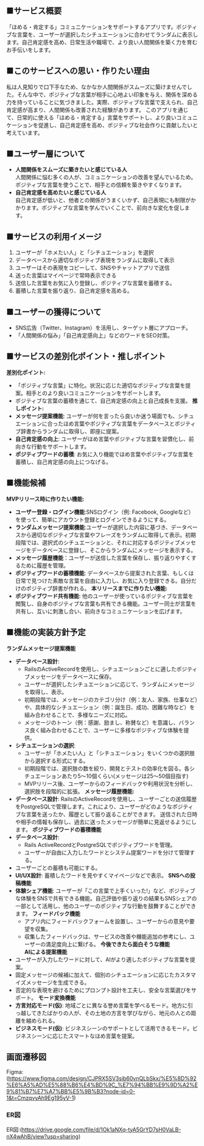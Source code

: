 ## ■サービス概要
「ほめる・肯定する」コミュニケーションをサポートするアプリです。ポジティブな言葉を、ユーザーが選択したシチュエーションに合わせてランダムに表示します。自己肯定感を高め、日常生活や職場で、より良い人間関係を築く力を育むお手伝いをします。
## ■このサービスへの思い・作りたい理由
私は人見知りで口下手なため、なかなか人間関係がスムーズに築けませんでした。そんな中で、ポジティブな言葉が相手に心地よい印象を与え、関係を深める力を持っていることに気づきました。実際、ポジティブな言葉で支えられ、自己肯定感が高まり、人間関係も改善された経験があります。
このアプリを通じて、日常的に使える「ほめる・肯定する」言葉をサポートし、より良いコミュニケーションを促進し、自己肯定感を高め、ポジティブな社会作りに貢献したいと考えています。
## ■ユーザー層について
- **人間関係をスムーズに築きたいと感じている人**  
  人間関係に悩む多くの人が、コミュニケーションの改善を望んでいるため。ポジティブな言葉を使うことで、相手との信頼を築きやすくなります。
-  **自己肯定感を高めたいと感じている人**  
  自己肯定感が低いと、他者との関係がうまくいかず、自己表現にも制限がかかります。ポジティブな言葉を学んでいくことで、前向きな変化を促します。
## ■サービスの利用イメージ
1. ユーザーが「ホメたい人」と「シチュエーション」を選択
2. データベースから適切なポジティブ表現をランダムに取得して表示
3. ユーザーはその表現をコピーして、SNSやチャットアプリで送信
4. 送った言葉はマイページで常時表示できる
5. 送信した言葉をお気に入り登録し、ポジティブな言葉を蓄積する。
6. 蓄積した言葉を振り返り、自己肯定感を高める。
## ■ユーザーの獲得について
- SNS広告（Twitter、Instagram）を活用し、ターゲット層にアプローチ。  
- 「人間関係の悩み」「自己肯定感向上」などのワードをSEO対策。  
## ■サービスの差別化ポイント・推しポイント
**差別化ポイント:**
- 「ポジティブな言葉」に特化。状況に応じた適切なポジティブな言葉を提案。相手とのより良いコミュニケーションをサポートします。
- ポジティブな言葉の蓄積を通じて、自己肯定感の向上と自己成長を支援。
**推しポイント:**
- **メッセージ提案機能**: ユーザーが何を言ったら良いか迷う場面でも、シチュエーションに合ったほめ言葉やポジティブな言葉をデータベースとポジティブ辞書からランダムに取得し、即座に提案。
- **自己肯定感の向上**: ユーザーがほめ言葉やポジティブな言葉を習慣化し、前向きな行動をサポートします。
- **ポジティブワードの蓄積**: お気に入り機能でほめ言葉やポジティブな言葉を蓄積し、自己肯定感の向上につなげる。
## ■機能候補
**MVPリリース時に作りたい機能:**
- **ユーザー登録・ログイン機能**:SNSログイン（例: Facebook, Googleなど）を使って、簡単にアカウント登録とログインできるようにする。
- **ランダムメッセージ提案機能**:ユーザーが選択した内容に基づき、データベースから適切なポジティブな言葉やフレーズをランダムに取得して表示。初期段階では、選択式のシチュエーションと、それに対応するポジティブメッセージをデータベースに登録し、そこからランダムにメッセージを表示する。
- **メッセージ履歴機能**：ユーザーが送信した言葉を保存し、振り返りやすくするために履歴を管理。
- **ポジティブワードの蓄積機能**: データベースから提案された言葉、もしくは日常で見つけた素敵な言葉を自由に入力し、お気に入り登録できる。自分だけのポジティブ辞書が作れる。
**本リリースまでに作りたい機能:**
- **ポジティブワード共有機能**: 他のユーザーが使っているポジティブな言葉を閲覧し、自身のポジティブな言葉も共有できる機能。ユーザー同士が言葉を共有し、互いに刺激し合い、前向きなコミュニケーションを広げます。
## ■機能の実装方針予定
**ランダムメッセージ提案機能**
- **データベース設計**:
  - RailsのActiveRecordを使用し、シチュエーションごとに適したポジティブメッセージをデータベースに保存。
  - ユーザーが選択したシチュエーションに応じて、ランダムにメッセージを取得し、表示。
  - 初期段階では、メッセージのカテゴリ分け（例：友人、家族、仕事など）や、具体的なシチュエーション（例：誕生日、成功、困難な時など）を組み合わせることで、多様なニーズに対応。
  - メッセージのトーン（例：感謝、励まし、称賛など）を意識し、バランス良く組み合わせることで、ユーザーに多様なポジティブな体験を提供。
- **シチュエーションの選択**:
  - ユーザーが「ホメたい人」と「シチュエーション」をいくつかの選択肢から選択する形式にする。
  - 初期段階では、選択肢の数を絞り、開発とテストの効率化を図る。各シチュエーションあたり5～10個くらい(メッセージは25～50個目指す)
  - MVPリリース後、ユーザーからのフィードバックや利用状況を分析し、選択肢を段階的に拡張。
**メッセージ履歴機能:**
- **データベース設計**:
RailsのActiveRecordを使用し、ユーザーごとの送信履歴をPostgreSQLで管理します。これにより、ユーザーがどのようなポジティブな言葉を送ったか、履歴として振り返ることができます。
送信された日時や相手の情報も保存し、過去に送ったメッセージが簡単に見返せるようにします。
**ポジティブワードの蓄積機能**  
- **データベース設計**: 
  - Rails ActiveRecordとPostgreSQLでポジティブワードを管理。
  - ユーザーが自由に入力したワードとシステム提案ワードを分けて管理する。
 - ユーザーごとの蓄積も可能にする。
- **UI/UX設計**: 蓄積したワードを見やすくマイページなどで表示。
**SNSへの投稿機能**  
- **体験シェア機能**: ユーザーが「この言葉で上手くいった!」など、ポジティブな体験をSNSで共有できる機能。自己評価や振り返りの結果もSNSシェアの一部として活用し、他のユーザーのポジティブな行動を鼓舞することができます。
**フィードバック機能**  
  - アプリ内にフィードバックフォームを設置し、ユーザーからの意見や要望を収集。
  - 収集したフィードバックは、サービスの改善や機能追加の参考にし、ユーザーの満足度向上に繋げる。
**今後できたら面白そうな機能**  
**AIによる提案機能**
- ユーザーが入力したワードに対して、AIがより適したポジティブな言葉を提案。
- 固定メッセージの候補に加えて、個別のシチュエーションに応じたカスタマイズメッセージを生成できる。
- 否定的な表現を避けるためにプロンプト設計を工夫し、安全な言葉選びをサポート。
**モード変換機能**
- **方言対応モード(仮)**:
  地域ごとに異なる誉め言葉を学べるモード。地方に引っ越してきたばかりの人が、その土地の方言を学びながら、地元の人との距離を縮められる。
- **ビジネスモード(仮)**:
  ビジネスシーンのサポートとして活用できるモード。ビジネスシーンに応じたスマートなほめ言葉を提案。

## 画面遷移図  
Figma:(https://www.figma.com/design/CJPRX5SV3sib60vnQLbSkx/%E5%8D%92%E6%A5%AD%E5%88%B6%E4%BD%9C_%E7%94%BB%E9%9D%A2%E9%81%B7%E7%A7%BB%E5%9B%B3?node-id=0-1&t=CmzqvyAh9Eg195yV-1)

### ER図  
ER図:(https://drive.google.com/file/d/1Ok1aNXq-tyA5GrYD7sH0VaLB-nX4wAhB/view?usp=sharing)